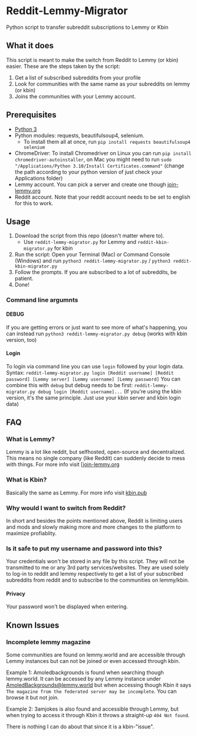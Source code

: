 # Reddit-Lemmy-Migrator
Python script to transfer subreddit subscriptions to Lemmy or Kbin

## What it does
This script is meant to make the switch from Reddit to Lemmy (or kbin) easier. These are the steps taken by the script:
1. Get a list of subscribed subreddits from your profile
2. Look for communities with the same name as your subreddits on lemmy (or kbin)
3. Joins the communities with your Lemmy account.

## Prerequisites
- [Python 3](https://realpython.com/installing-python/)
- Python modules: requests, beautifulsoup4, selenium.
   - To install them all at once, run `pip install requests beautifulsoup4 selenium`
- ChromeDriver: To install Chromedriver on Linux you can run `pip install chromedriver-autoinstaller`, on Mac you might need to run `sudo "/Applications/Python 3.10/Install Certificates.command"` (change the path according to your python version of just check your Applications folder)
- Lemmy account. You can pick a server and create one though [join-lemmy.org](https://join-lemmy.org/instances)
- Reddit account. Note that your reddit account needs to be set to english for this to work.

## Usage
1. Download the script from this repo (doesn't matter where to).
   - Use `reddit-lemmy-migrator.py` for Lemmy and `reddit-kbin-migrator.py` for kbin
2. Run the script: Open your Terminal (Mac) or Command Console (Windows) and run `python3 reddit-lemmy-migrator.py` / `python3 reddit-kbin-migrator.py`
3. Follow the prompts. If you are subscribed to a lot of subreddits, be patient.
4. Done!

### Command line argumnts
#### DEBUG
If you are getting errors or just want to see more of what's happening, you can instead run `python3 reddit-lemmy-migrator.py debug` (works with kbin version, too)
#### Login
To login via command line you can use `login` followed by your login data. Syntax:
`reddit-lemmy-migrator.py login [Reddit username] [Reddit password] [Lemmy server] [Lemmy username] [Lemmy password]`
You can combine this with `debug` but debug needs to be first: `reddit-lemmy-migrator.py debug login [Reddit username]...`
(If you're using the kbin version, it's the same principle. Just use your kbin server and kbin login data)

## FAQ
### What is Lemmy?
Lemmy is a lot like reddit, but selfhosted, open-source and decentralized. This means no single company (like Reddit) can suddenly decide to mess with things. For more info visit [[join-lemmy.org](https://join-lemmy.org)
### What is Kbin?
Basically the same as Lemmy. For more info visit [kbin.pub](https://kbin.pub/)
### Why would I want to switch from Reddit?
In short and besides the points mentioned above, Reddit is limiting users and mods and slowly making more and more changes to the platform to maximize profiablity.
### Is it safe to put my username and password into this?
Your credentials won't be stored in any file by this script. They will not be transmitted to me or any 3rd party services/websites. They are used solely to log-in to reddit and lemmy respectively to get a list of your subscribed subreddits from reddit and to subscribe to the communities on lemmy/kbin.
#### Privacy
Your password won't be displayed when entering. 

## Known Issues
### Incomplete lemmy magazine
Some communities are found on lemmy.world and are accessible through Lemmy instances but can not be joined or even accessed through kbin.

Example 1: Amoledbackgrounds is found when searching though lemmy.world. It can be accessed by any Lemmy instance under AmoledBackgrounds@lemmy.world but when accessing though Kbin it says `The magazine from the federated server may be incomplete`. You can browse it but not join.

Example 2: 3amjokes is also found and accessible through Lemmy, but when trying to access it through Kbin it throws a straight-up `404 Not found`.

There is nothing I can do about that since it is a kbin-"issue".

